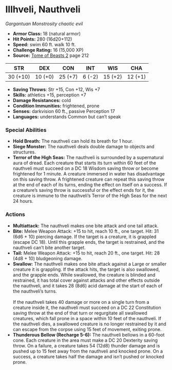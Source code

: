 # Illhveli, Nauthveli

*Gargantuan* *Monstrosity* *chaotic evil*

- **Armor Class:** 18 (natural armor)
- **Hit Points:** 280 (16d20+112)
- **Speed:** swim 60 ft. walk 10 ft.
- **Challenge Rating:** 16 (15,000 XP)
- **Source:** [Tome of Beasts 2](https://koboldpress.com/kpstore/product/tome-of-beasts-2-for-5th-edition) page 212

| STR | DEX | CON | INT | WIS | CHA |
| --- | --- | --- | --- | --- | --- |
| 30 (+10) | 10 (+0) | 25 (+7) | 6 (-2) | 15 (+2) | 12 (+1) |

- **Saving Throws**: Str +15, Con +12, Wis +7
- **Skills:** athletics +15, perception +7
- **Damage Resistances:** cold
- **Condition Immunities:** frightened, prone
- **Senses:** darkvision 60 ft., passive Perception 17
- **Languages:** understands Common but can’t speak
### Special Abilities
- **Hold Breath:** The nauthveli can hold its breath for 1 hour.
- **Siege Monster:** The nauthveli deals double damage to objects and structures.
- **Terror of the High Seas:** The nauthveli is surrounded by a supernatural aura of dread. Each creature that starts its turn within 60 feet of the nauthveli must succeed on a DC 18 Wisdom saving throw or become frightened for 1 minute. A creature immersed in water has disadvantage on this saving throw. A frightened creature can repeat this saving throw at the end of each of its turns, ending the effect on itself on a success. If a creature’s saving throw is successful or the effect ends for it, the creature is immune to the nauthveli’s Terror of the High Seas for the next 24 hours.
### Actions
- **Multiattack:** The nauthveli makes one bite attack and one tail attack.
- **Bite:** Melee Weapon Attack: +15 to hit, reach 10 ft., one target. Hit: 31 (6d6 + 10) piercing damage. If the target is a creature, it is grappled (escape DC 18). Until this grapple ends, the target is restrained, and the nauthveli can’t bite another target.
- **Tail:** Melee Weapon Attack: +15 to hit, reach 20 ft., one target. Hit: 28 (4d8 + 10) bludgeoning damage.
- **Swallow:** The nauthveli makes one bite attack against a Large or smaller creature it is grappling. If the attack hits, the target is also swallowed, and the grapple ends. While swallowed, the creature is blinded and restrained, it has total cover against attacks and other effects outside the nauthveli, and it takes 28 (8d6) acid damage at the start of each of the nauthveli’s turns.<br><br>If the nauthveli takes 40 damage or more on a single turn from a creature inside it, the nauthveli must succeed on a DC 22 Constitution saving throw at the end of that turn or regurgitate all swallowed creatures, which fall prone in a space within 10 feet of the nauthveli. If the nauthveli dies, a swallowed creature is no longer restrained by it and can escape from the corpse using 15 feet of movement, exiting prone.
- **Thunderous Bellow (Recharge 5-6):** The nauthveli bellows in a 60-foot cone. Each creature in the area must make a DC 20 Dexterity saving throw. On a failure, a creature takes 54 (12d8) thunder damage and is pushed up to 15 feet away from the nauthveli and knocked prone. On a success, a creature takes half the damage and isn’t pushed or knocked prone.


